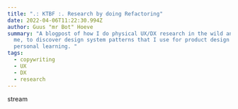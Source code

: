 ```yaml
---
title: ".: KTBF :. Research by doing Refactoring"
date: 2022-04-06T11:22:30.994Z
author: Guus "mr Bot" Hoeve
summary: "A blogpost of how I do physical UX/DX research in the wild and around
  me, to discover design system patterns that I use for product design and
  personal learning. "
tags:
  - copywriting
  - UX
  - DX
  - research
---
```

stream
